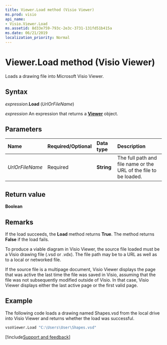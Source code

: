 ```yaml
---
title: Viewer.Load method (Visio Viewer)
ms.prod: visio
api_name:
- Visio.Viewer.Load
ms.assetid: 8d33e759-793c-2e3c-3731-131fd51b415a
ms.date: 06/21/2019
localization_priority: Normal
---
```



# Viewer.Load method (Visio Viewer)

Loads a drawing file into Microsoft Visio Viewer.


## Syntax

_expression_.**Load** (_UrlOrFileName_)

_expression_ An expression that returns a **[Viewer](Visio.Viewer.md)** object.


## Parameters

|Name|Required/Optional|Data type|Description|
|:-----|:-----|:-----|:-----|
|_UrlOrFileName_|Required| **String**|The full path and file name or the URL of the file to be loaded.|

## Return value

**Boolean**


## Remarks

If the load succeeds, the **Load** method returns **True**. The method returns **False** if the load fails.

To produce a viable diagram in Visio Viewer, the source file loaded must be a Visio drawing file (.vsd or .vdx). The file path may be to a URL as well as to a local or networked file.

If the source file is a multipage document, Visio Viewer displays the page that was active the last time the file was saved in Visio, assuming that the file was not subsequently modified outside of Visio. In that case, Visio Viewer displays either the last active page or the first valid page.


## Example

The following code loads a drawing named Shapes.vsd from the local drive into Visio Viewer and returns whether the load was successful.

```vb
vsoViewer.Load "C:\Users\User\Shapes.vsd"
```

[!include[Support and feedback](~/includes/feedback-boilerplate.md)]